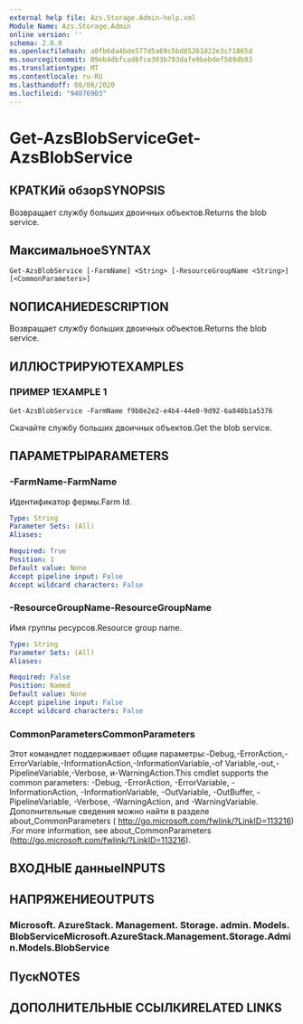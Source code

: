 ```yaml
---
external help file: Azs.Storage.Admin-help.xml
Module Name: Azs.Storage.Admin
online version: ''
schema: 2.0.0
ms.openlocfilehash: a0fb6da4bde577d5a69c5bd85261822e3cf1865d
ms.sourcegitcommit: 09eb4dbfcad6fce303b793dafe9bebdef589db03
ms.translationtype: MT
ms.contentlocale: ru-RU
ms.lasthandoff: 08/08/2020
ms.locfileid: "94076903"
---
```

# <span data-ttu-id="7b49a-101">Get-AzsBlobService</span><span class="sxs-lookup"><span data-stu-id="7b49a-101">Get-AzsBlobService</span></span>

## <span data-ttu-id="7b49a-102">КРАТКИй обзор</span><span class="sxs-lookup"><span data-stu-id="7b49a-102">SYNOPSIS</span></span>
<span data-ttu-id="7b49a-103">Возвращает службу больших двоичных объектов.</span><span class="sxs-lookup"><span data-stu-id="7b49a-103">Returns the blob service.</span></span>

## <span data-ttu-id="7b49a-104">Максимальное</span><span class="sxs-lookup"><span data-stu-id="7b49a-104">SYNTAX</span></span>

```
Get-AzsBlobService [-FarmName] <String> [-ResourceGroupName <String>] [<CommonParameters>]
```

## <span data-ttu-id="7b49a-105">NОПИСАНИЕ</span><span class="sxs-lookup"><span data-stu-id="7b49a-105">DESCRIPTION</span></span>
<span data-ttu-id="7b49a-106">Возвращает службу больших двоичных объектов.</span><span class="sxs-lookup"><span data-stu-id="7b49a-106">Returns the blob service.</span></span>

## <span data-ttu-id="7b49a-107">ИЛЛЮСТРИРУЮТ</span><span class="sxs-lookup"><span data-stu-id="7b49a-107">EXAMPLES</span></span>

### <span data-ttu-id="7b49a-108">ПРИМЕР 1</span><span class="sxs-lookup"><span data-stu-id="7b49a-108">EXAMPLE 1</span></span>
```
Get-AzsBlobService -FarmName f9b8e2e2-e4b4-44e0-9d92-6a848b1a5376
```

<span data-ttu-id="7b49a-109">Скачайте службу больших двоичных объектов.</span><span class="sxs-lookup"><span data-stu-id="7b49a-109">Get the blob service.</span></span>

## <span data-ttu-id="7b49a-110">ПАРАМЕТРЫ</span><span class="sxs-lookup"><span data-stu-id="7b49a-110">PARAMETERS</span></span>

### <span data-ttu-id="7b49a-111">-FarmName</span><span class="sxs-lookup"><span data-stu-id="7b49a-111">-FarmName</span></span>
<span data-ttu-id="7b49a-112">Идентификатор фермы.</span><span class="sxs-lookup"><span data-stu-id="7b49a-112">Farm Id.</span></span>

```yaml
Type: String
Parameter Sets: (All)
Aliases:

Required: True
Position: 1
Default value: None
Accept pipeline input: False
Accept wildcard characters: False
```

### <span data-ttu-id="7b49a-113">-ResourceGroupName</span><span class="sxs-lookup"><span data-stu-id="7b49a-113">-ResourceGroupName</span></span>
<span data-ttu-id="7b49a-114">Имя группы ресурсов.</span><span class="sxs-lookup"><span data-stu-id="7b49a-114">Resource group name.</span></span>

```yaml
Type: String
Parameter Sets: (All)
Aliases:

Required: False
Position: Named
Default value: None
Accept pipeline input: False
Accept wildcard characters: False
```

### <span data-ttu-id="7b49a-115">CommonParameters</span><span class="sxs-lookup"><span data-stu-id="7b49a-115">CommonParameters</span></span>
<span data-ttu-id="7b49a-116">Этот командлет поддерживает общие параметры:-Debug,-ErrorAction,-ErrorVariable,-InformationAction,-InformationVariable,-of Variable,-out,-PipelineVariable,-Verbose, и-WarningAction.</span><span class="sxs-lookup"><span data-stu-id="7b49a-116">This cmdlet supports the common parameters: -Debug, -ErrorAction, -ErrorVariable, -InformationAction, -InformationVariable, -OutVariable, -OutBuffer, -PipelineVariable, -Verbose, -WarningAction, and -WarningVariable.</span></span> <span data-ttu-id="7b49a-117">Дополнительные сведения можно найти в разделе about_CommonParameters ( http://go.microsoft.com/fwlink/?LinkID=113216) .</span><span class="sxs-lookup"><span data-stu-id="7b49a-117">For more information, see about_CommonParameters (http://go.microsoft.com/fwlink/?LinkID=113216).</span></span>

## <span data-ttu-id="7b49a-118">ВХОДНЫЕ данные</span><span class="sxs-lookup"><span data-stu-id="7b49a-118">INPUTS</span></span>

## <span data-ttu-id="7b49a-119">НАПРЯЖЕНИЕ</span><span class="sxs-lookup"><span data-stu-id="7b49a-119">OUTPUTS</span></span>

### <span data-ttu-id="7b49a-120">Microsoft. AzureStack. Management. Storage. admin. Models. BlobService</span><span class="sxs-lookup"><span data-stu-id="7b49a-120">Microsoft.AzureStack.Management.Storage.Admin.Models.BlobService</span></span>

## <span data-ttu-id="7b49a-121">Пуск</span><span class="sxs-lookup"><span data-stu-id="7b49a-121">NOTES</span></span>

## <span data-ttu-id="7b49a-122">ДОПОЛНИТЕЛЬНЫЕ ССЫЛКИ</span><span class="sxs-lookup"><span data-stu-id="7b49a-122">RELATED LINKS</span></span>
